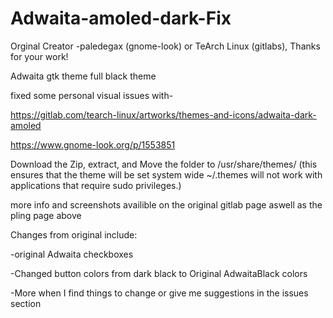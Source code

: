 # Adwaita-amoled-dark-Fix
Orginal Creator -paledegax (gnome-look) or TeArch Linux (gitlabs), Thanks for your work!

Adwaita gtk theme full black theme

fixed some personal visual issues with-

https://gitlab.com/tearch-linux/artworks/themes-and-icons/adwaita-dark-amoled

https://www.gnome-look.org/p/1553851

Download the Zip, extract, and Move the folder to /usr/share/themes/ (this ensures that the theme will be set system wide ~/.themes will not work with applications that require sudo privileges.)

more info and screenshots availible on the original gitlab page aswell as the pling page above

Changes from original include:

-original Adwaita checkboxes

-Changed button colors from dark black to Original AdwaitaBlack colors

-More when I find things to change or give me suggestions in the issues section
